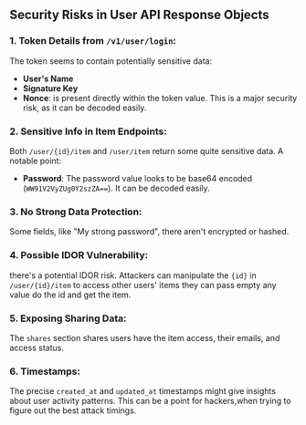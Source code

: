 ## Security Risks in User API Response Objects

### 1. Token Details from `/v1/user/login`:

The token seems to contain potentially sensitive data:

- **User's Name**
- **Signature Key**
- **Nonce**: is present directly within the token value. This is a major security risk, as it can be decoded
  easily.

### 2. Sensitive Info in Item Endpoints:

Both `/user/{id}/item` and `/user/item` return some quite sensitive data. A notable point:

- **Password**: The password value looks to be base64 encoded (`WW91V2VyZUg0Y2szZA==`). It can be decoded easily.

### 3. No Strong Data Protection:

Some fields, like "My strong password", there aren't encrypted or hashed.

### 4. Possible IDOR Vulnerability:

there's a potential IDOR risk. Attackers can manipulate the `{id}` in `/user/{id}/item` to access other users' items
they can pass empty any value do the id and get the item.

### 5. Exposing Sharing Data:

The `shares` section shares users have the item access, their emails, and access status.

### 6. Timestamps:

The precise `created_at` and `updated_at` timestamps might give insights about user activity patterns. This can be a
point for hackers,when trying to figure out the best attack timings.




